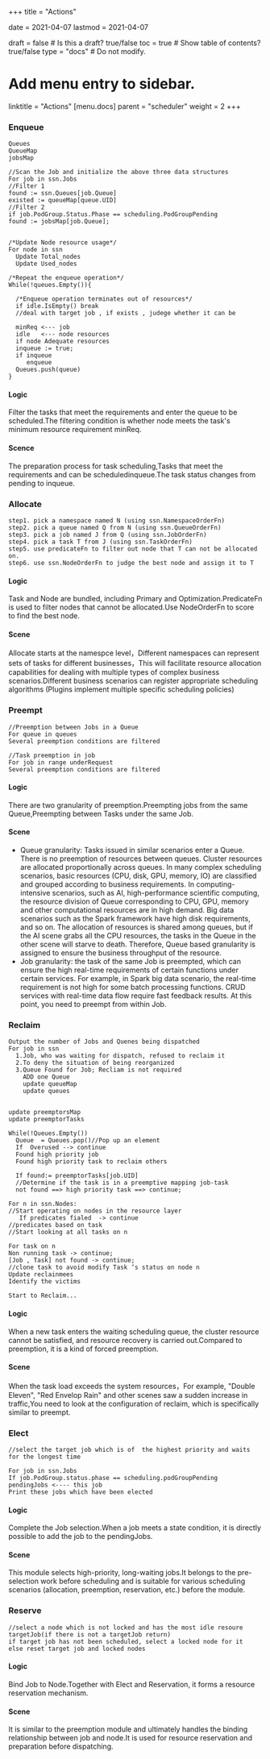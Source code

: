 +++
title =  "Actions"


date = 2021-04-07
lastmod = 2021-04-07

draft = false  # Is this a draft? true/false
toc = true  # Show table of contents? true/false
type = "docs"  # Do not modify.

# Add menu entry to sidebar.
linktitle = "Actions"
[menu.docs]
  parent = "scheduler"
  weight = 2
+++

### Enqueue

```
Queues
QueueMap
jobsMap

//Scan the Job and initialize the above three data structures
For job in ssn.Jobs 
//Filter 1
found := ssn.Queues[job.Queue]
existed := queueMap[queue.UID]
//Filter 2
if job.PodGroup.Status.Phase == scheduling.PodGroupPending
found := jobsMap[job.Queue];


/*Update Node resource usage*/
For node in ssn
  Update Total_nodes
  Update Used_nodes

/*Repeat the enqueue operation*/
While(!queues.Empty()){

  /*Enqueue operation terminates out of resources*/
  if idle.IsEmpty() break
  //deal with target job , if exists , judege whether it can be

  minReq <--- job
  idle   <--- node resources
  if node Adequate resources
  inqueue := true;
  if inqueue
     enqueue
  Queues.push(queue)
} 

```

#### Logic

Filter the tasks that meet the requirements and enter the queue to be scheduled.The filtering condition is whether node meets the task's minimum resource requirement minReq.

####  Scence

The preparation process for task scheduling,Tasks that meet the requirements and can be scheduledinqueue.The task status changes from pending to inqueue.



### Allocate 

```
step1. pick a namespace named N (using ssn.NamespaceOrderFn)
step2. pick a queue named Q from N (using ssn.QueueOrderFn)
step3. pick a job named J from Q (using ssn.JobOrderFn)
step4. pick a task T from J (using ssn.TaskOrderFn)
step5. use predicateFn to filter out node that T can not be allocated on.
step6. use ssn.NodeOrderFn to judge the best node and assign it to T
```

#### Logic

Task and Node are bundled, including Primary and Optimization.PredicateFn is used to filter nodes that cannot be allocated.Use NodeOrderFn to score to find the best node.

#### Scene

Allocate starts at the namespce level，Different namespaces can represent sets of tasks for different businesses，This will facilitate resource allocation capabilities for dealing with multiple types of complex business scenarios.Different business scenarios can register appropriate scheduling algorithms (Plugins implement multiple specific scheduling policies)



### Preempt

```
//Preemption between Jobs in a Queue
For queue in queues 
Several preemption conditions are filtered

//Task preemption in job
For job in range underRequest
Several preemption conditions are filtered

```

#### Logic

There are two granularity of preemption.Preempting jobs from the same Queue,Preempting between Tasks under the same Job.

#### Scene

- Queue granularity: Tasks issued in similar scenarios enter a Queue. There is no preemption of resources between queues. Cluster resources are allocated proportionally across queues. In many complex scheduling scenarios, basic resources (CPU, disk, GPU, memory, IO) are classified and grouped according to business requirements. In computing-intensive scenarios, such as AI, high-performance scientific computing, the resource division of Queue corresponding to CPU, GPU, memory and other computational resources are in high demand. Big data scenarios such as the Spark framework have high disk requirements, and so on. The allocation of resources is shared among queues, but if the AI scene grabs all the CPU resources, the tasks in the Queue in the other scene will starve to death. Therefore, Queue based granularity is assigned to ensure the business throughput of the resource.
- Job granularity: the task of the same Job is preempted, which can ensure the high real-time requirements of certain functions under certain services. For example, in Spark big data scenario, the real-time requirement is not high for some batch processing functions. CRUD services with real-time data flow require fast feedback results. At this point, you need to preempt from within Job.



### Reclaim

```
Output the number of Jobs and Quenes being dispatched 
For job in ssn
  1.Job, who was waiting for dispatch, refused to reclaim it
  2.To deny the situation of being reorganized
  3.Queue Found for Job; Recliam is not required
    ADD one Queue
    update queueMap
    update queues
 

update preemptorsMap
update preemptorTasks

While(!Queues.Empty())
  Queue  = Queues.pop()//Pop up an element
  If  Overused --> continue 
  Found high priority job
  Found high priority task to reclaim others

  If found:= preemptorTasks[job.UID] 
  //Determine if the task is in a preemptive mapping job-task
  not found ==> high priority task ==> continue;

For n in ssn.Nodes:
//Start operating on nodes in the resource layer
   If predicates fialed  -> continue
//predicates based on task
//Start looking at all tasks on n

For task on n
Non running task -> continue;
[Job , Task] not found -> continue;
//clone task to avoid modify Task ‘s status on node n
Update reclainmees
Identify the victims

Start to Reclaim...
```

#### Logic

When a new task enters the waiting scheduling queue, the cluster resource cannot be satisfied, and resource recovery is carried out.Compared to preemption, it is a kind of forced preemption.

#### Scene

When the task load exceeds the system resources，For example, "Double Eleven", "Red Envelop Rain" and other scenes saw a sudden increase in traffic,You need to look at the configuration of reclaim, which is specifically similar to preempt.



### Elect

```
//select the target job which is of  the highest priority and waits for the longest time

For job in ssn.Jobs
If job.PodGroup.status.phase == scheduling.podGroupPending
pendingJobs <---- this job
Print these jobs which have been elected
```

#### Logic

Complete the Job selection.When a job meets a state condition, it is directly possible to add the job to the pendingJobs.

#### Scene

This module selects high-priority, long-waiting jobs.It belongs to the pre-selection work before scheduling and is suitable for various scheduling scenarios (allocation, preemption, reservation, etc.) before the module.



### Reserve

```
//select a node which is not locked and has the most idle resoure
targetJob(if there is not a targetJob return)
if target job has not been scheduled, select a locked node for it
else reset target job and locked nodes
```

#### Logic

Bind Job to Node.Together with Elect and Reservation, it forms a resource reservation mechanism.

#### Scene

It is similar to the preemption module and ultimately handles the binding relationship between job and node.It is used for resource reservation and preparation before dispatching.

